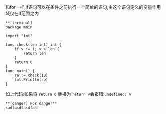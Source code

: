 和for一样,if语句可以在条件之前执行一个简单的语句,由这个语句定义的变量作用域仅在if范围之内

```
**[terminal]
package main

import "fmt"

func check(len int) int {
    if v := 1; v > len {
        return len
    }
    return 0
}
func main() {
    re := check(10)
    fmt.Println(re)
}
```

如上代码:如果将 `return 0` 替换为 `return v`会报错:`undefined: v`



```
**[danger] For danger**
sadfasdfasdfasf
```



